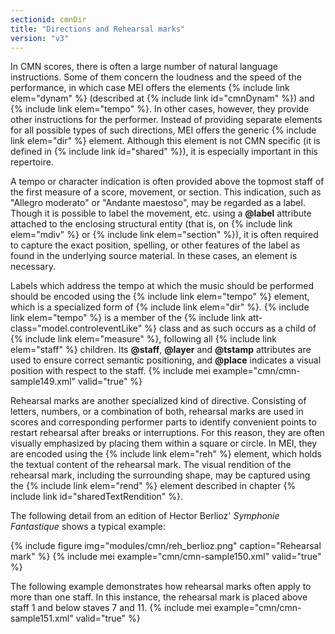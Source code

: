 ```yaml
---
sectionid: cmnDir
title: "Directions and Rehearsal marks"
version: "v3"
---
```


In CMN scores, there is often a large number of natural language instructions. Some of them concern the loudness and the speed of the performance, in which case MEI offers the elements {% include link elem="dynam" %} (described at {% include link id="cmnDynam" %}) and {% include link elem="tempo" %}. In other cases, however, they provide other instructions for the performer. Instead of providing separate elements for all possible types of such directions, MEI offers the generic {% include link elem="dir" %} element. Although this element is not CMN specific (it is defined in {% include link id="shared" %}), it is especially important in this repertoire.

A tempo or character indication is often provided above the topmost staff of the first measure of a score, movement, or section. This indication, such as "Allegro moderato" or "Andante maestoso", may be regarded as a label. Though it is possible to label the movement, etc. using a **@label** attribute attached to the enclosing structural entity (that is, on {% include link elem="mdiv" %} or {% include link elem="section" %}), it is often required to capture the exact position, spelling, or other features of the label as found in the underlying source material. In these cases, an element is necessary.

Labels which address the tempo at which the music should be performed should be encoded using the {% include link elem="tempo" %} element, which is a specialized form of {% include link elem="dir" %}. {% include link elem="tempo" %} is a member of the {% include link att-class="model.controleventLike" %} class and as such occurs as a child of {% include link elem="measure" %}, following all {% include link elem="staff" %} children. Its **@staff**, **@layer** and **@tstamp** attributes are used to ensure correct semantic positioning, and **@place** indicates a visual position with respect to the staff.
{% include mei example="cmn/cmn-sample149.xml" valid="true" %}
    
Rehearsal marks are another specialized kind of directive. Consisting of letters, numbers, or a combination of both, rehearsal marks are used in scores and corresponding performer parts to identify convenient points to restart rehearsal after breaks or interruptions. For this reason, they are often visually emphasized by placing them within a square or circle. In MEI, they are encoded using the {% include link elem="reh" %} element, which holds the textual content of the rehearsal mark. The visual rendition of the rehearsal mark, including the surrounding shape, may be captured using the {% include link elem="rend" %} element described in chapter {% include link id="sharedTextRendition" %}.

The following detail from an edition of Hector Berlioz' *Symphonie Fantastique* shows a typical example:

{% include figure img="modules/cmn/reh_berlioz.png" caption="Rehearsal mark" %}
{% include mei example="cmn/cmn-sample150.xml" valid="true" %}
    
The following example demonstrates how rehearsal marks often apply to more than one staff. In this instance, the rehearsal mark is placed above staff 1 and below staves 7 and 11.
{% include mei example="cmn/cmn-sample151.xml" valid="true" %}
    